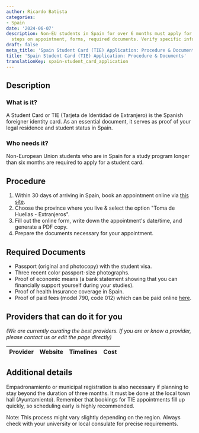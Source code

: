 ```yaml
---
author: Ricardo Batista
categories:
- Spain
date: '2024-06-07'
description: Non-EU students in Spain for over 6 months must apply for TIE. Follow
  steps on appointment, forms, required documents. Verify specific info with consulate.
draft: false
meta_title: 'Spain Student Card (TIE) Application: Procedure & Documents'
title: 'Spain Student Card (TIE) Application: Procedure & Documents'
translationKey: spain-student_card_application
---
```



## Description

### What is it?
A Student Card or TIE (Tarjeta de Identidad de Extranjero) is the Spanish foreigner identity card. As an essential document, it serves as proof of your legal residence and student status in Spain. 

### Who needs it?
Non-European Union students who are in Spain for a study program longer than six months are required to apply for a student card. 

## Procedure 

1. Within 30 days of arriving in Spain, book an appointment online via [this site](https://sede.administracionespublicas.gob.es/icpplus/).
2. Choose the province where you live & select the option "Toma de Huellas - Extranjeros".
3. Fill out the online form, write down the appointment's date/time, and generate a PDF copy.
4. Prepare the documents necessary for your appointment.

## Required Documents 

- Passport (original and photocopy) with the student visa.
- Three recent color passport-size photographs.
- Proof of economic means (a bank statement showing that you can financially support yourself during your studies).
- Proof of health Insurance coverage in Spain.
- Proof of paid fees (model 790, code 012) which can be paid online [here](https://sede.policia.gob.es/Tasa790_012/ImpresoRellenar).

## Providers that can do it for you

_(We are currently curating the best providers. If you are or know a provider, please contact us or edit the page directly)_

| Provider        |     Website     |     Timelines    |       Cost      |
| --------------- | --------------- |  :-------------: | :-------------: |

## Additional details 

Empadronamiento or municipal registration is also necessary if planning to stay beyond the duration of three months. It must be done at the local town hall (Ayuntamiento). Remember that bookings for TIE appointments fill up quickly, so scheduling early is highly recommended. 

Note: This process might vary slightly depending on the region. Always check with your university or local consulate for precise requirements.